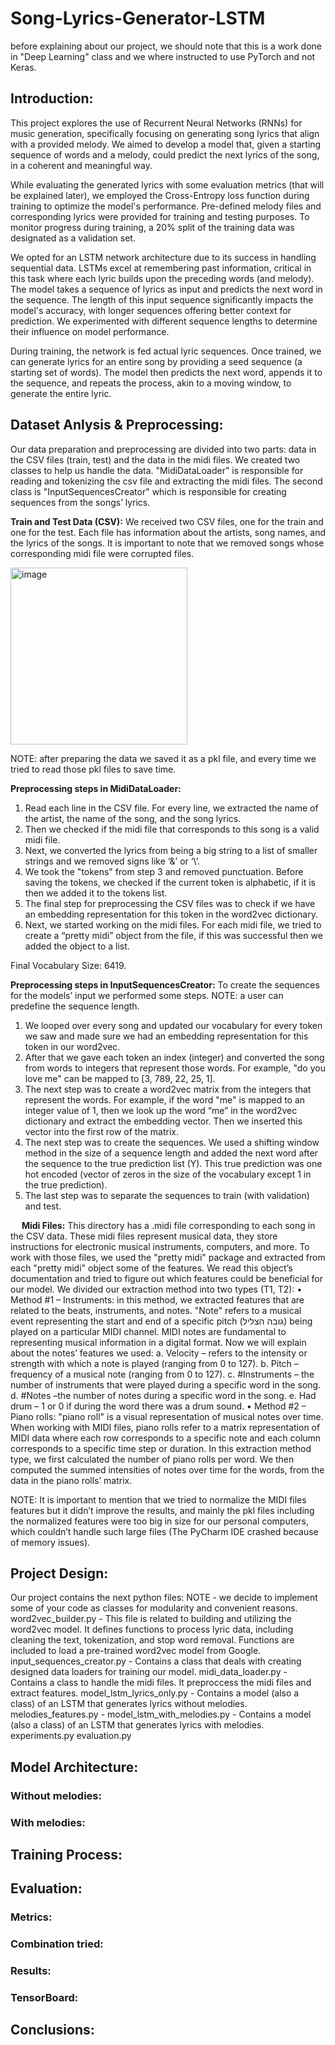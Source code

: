 # Song-Lyrics-Generator-LSTM
before explaining about our project, we should note that this is a work done in "Deep Learning" class and we where instructed to use PyTorch and not Keras. 

## Introduction:
This project explores the use of Recurrent Neural Networks (RNNs) for music generation, specifically focusing on generating song lyrics that align with a provided melody. We aimed to develop a model that, given a starting sequence of words and a melody, could predict the next lyrics of the song, in a coherent and meaningful way.

While evaluating the generated lyrics with some evaluation metrics (that will be explained later), we employed the Cross-Entropy loss function during training to optimize the model's performance. Pre-defined melody files and corresponding lyrics were provided for training and testing purposes. To monitor progress during training, a 20% split of the training data was designated as a validation set.

We opted for an LSTM network architecture due to its success in handling sequential data. LSTMs excel at remembering past information, critical in this task where each lyric builds upon the preceding words (and melody). The model takes a sequence of lyrics as input and predicts the next word in the sequence. The length of this input sequence significantly impacts the model's accuracy, with longer sequences offering better context for prediction. We experimented with different sequence lengths to determine their influence on model performance.

During training, the network is fed actual lyric sequences. Once trained, we can generate lyrics for an entire song by providing a seed sequence (a starting set of words). The model then predicts the next word, appends it to the sequence, and repeats the process, akin to a moving window, to generate the entire lyric.

## Dataset Anlysis & Preprocessing:
Our data preparation and preprocessing are divided into two parts: data in the CSV files (train, test) and the data in the midi files. We created two classes to help us handle the data. "MidiDataLoader" is responsible for reading and tokenizing the csv file and extracting the midi files. The second class is "InputSequencesCreator" which is responsible for creating sequences from the songs’ lyrics. 

**Train and Test Data (CSV):**
We received two CSV files, one for the train and one for the test. Each file has information about the artists, song names, and the lyrics of the songs. It is important to note that we removed songs whose corresponding midi file were corrupted files. 

<img width="283" alt="image" src="https://github.com/ShaharBenIshay/Song-Lyrics-Generator-LSTM/assets/93884611/7d48de6a-48a5-4d31-a57e-53c75a67f2fe">

NOTE: after preparing the data we saved it as a pkl file, and every time we tried to read those pkl files to save time. 

**Preprocessing steps in MidiDataLoader:**
1.	Read each line in the CSV file. For every line, we extracted the name of the artist, the name of the song, and the song lyrics. 
2.	Then we checked if the midi file that corresponds to this song is a valid midi file. 
3.	Next, we converted the lyrics from being a big string to a list of smaller strings and we removed signs like ‘&’ or ‘\’. 
4.	We took the "tokens" from step 3 and removed punctuation. 
Before saving the tokens, we checked if the current token is alphabetic, if it is then we added it to the tokens list.
5.	The final step for preprocessing the CSV files was to check if we have an embedding representation for this token in the word2vec dictionary.
6.	Next, we started working on the midi files. For each midi file, we tried to create a “pretty midi” object from the file, if this was successful then we added the object to a list.

Final Vocabulary Size: 6419.
  
**Preprocessing steps in InputSequencesCreator:**
To create the sequences for the models’ input we performed some steps. 
NOTE: a user can predefine the sequence length.
1.	We looped over every song and updated our vocabulary for every token we saw and made sure we had an embedding representation for this token in our word2vec. 
2.	After that we gave each token an index (integer) and converted the song from words to integers that represent those words. For example, "do you love me" can be mapped to [3, 789, 22, 25, 1]. 
3.	The next step was to create a word2vec matrix from the integers that represent the words. For example, if the word "me" is mapped to an integer value of 1, then we look up the word “me” in the word2vec dictionary and extract the embedding vector. Then we inserted this vector into the first row of the matrix. 
4.	The next step was to create the sequences. We used a shifting window method in the size of a sequence length and added the next word after the sequence to the true prediction list (Y). This true prediction was one hot encoded (vector of zeros in the size of the vocabulary except 1 in the true prediction).
5.	The last step was to separate the sequences to train (with validation) and test. 

 
**Midi Files:**
This directory has a .midi file corresponding to each song in the CSV data. These midi files represent musical data, they store instructions for electronic musical instruments, computers, and more. To work with those files, we used the "pretty midi" package and extracted from each "pretty midi" object some of the features. We read this object’s documentation and tried to figure out which features could be beneficial for our model. 
We divided our extraction method into two types (T1, T2):
•	Method #1 – Instruments: in this method, we extracted features that are related to the beats, instruments, and notes. "Note" refers to a musical event representing the start and end of a specific pitch (גובה הצליל) being played on a particular MIDI channel. MIDI notes are fundamental to representing musical information in a digital format. Now we will explain about the notes’ features we used:
a.	Velocity – refers to the intensity or strength with which a note is played (ranging from 0 to 127). 
b.	Pitch – frequency of a musical note (ranging from 0 to 127). 
c.	#Instruments – the number of instruments that were played during a specific word in the song. 
d.	#Notes –the number of notes during a specific word in the song. 
e.	Had drum – 1 or 0 if during the word there was a drum sound. 
•	Method #2 – Piano rolls: "piano roll" is a visual representation of musical notes over time. When working with MIDI files, piano rolls refer to a matrix representation of MIDI data where each row corresponds to a specific note and each column corresponds to a specific time step or duration. In this extraction method type, we first calculated the number of piano rolls per word. We then computed the summed intensities of notes over time for the words, from the data in the piano rolls’ matrix.

NOTE: It is important to mention that we tried to normalize the MIDI files features but it didn’t improve the results, and mainly the pkl files including the normalized features were too big in size for our personal computers, which couldn’t handle such large files (The PyCharm IDE crashed because of memory issues).

## Project Design:
Our project contains the next python files:
NOTE - we decide to implement some of your code as classes for modularity and convenient reasons.
word2vec_builder.py - This file is related to building and utilizing the word2vec model. It defines functions to process lyric data, including cleaning the text, tokenization, and stop word removal. Functions are included to load a pre-trained word2vec model from Google.
input_sequences_creator.py - Contains a class that deals with creating designed data loaders for training our model.
midi_data_loader.py - Contains a class to handle the midi files. It preproccess the midi files and extract features. 
model_lstm_lyrics_only.py - Contains a model (also a class) of an LSTM that generates lyrics without melodies.
melodies_features.py - 
model_lstm_with_melodies.py - Contains a model (also a class) of an LSTM that generates lyrics with melodies.
experiments.py
evaluation.py
  
## Model Architecture:
  ### Without melodies:
  ### With melodies:

## Training Process:

## Evaluation:
  ### Metrics:
  ### Combination tried:
  ### Results:
  ### TensorBoard:

## Conclusions:

